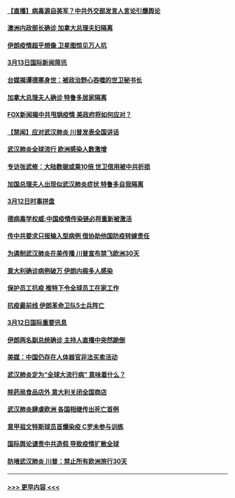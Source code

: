 #### [【直播】病毒源自美军？中共外交部发言人言论引爆舆论](../pages/prog202/a102798842.md?t=03132202) 
#### [澳洲内政部长确诊 加拿大总理夫妇隔离](../pages/prog202/a102798781.md?t=03132202) 
#### [伊朗疫情超乎想像 卫星图惊见万人坑](../pages/prog202/a102798711.md?t=03132202) 
#### [3月13日国际新闻简讯](../pages/prog202/a102798719.md?t=03132202) 
#### [台媒揭谭德塞身世：被政治野心吞噬的世卫秘书长](../pages/prog202/a102798536.md?t=03132202) 
#### [加拿大总理夫人确诊 特鲁多居家隔离](../pages/prog202/a102798517.md?t=03132202) 
#### [FOX新闻揭中共甩锅疫情 美政府将如何应对？](../pages/prog202/a102798399.md?t=03132202) 
#### [【禁闻】应对武汉肺炎 川普发表全国讲话](../pages/prog202/a102798327.md?t=03132202) 
#### [武汉肺炎全球流行 欧洲感染人数激增](../pages/prog202/a102798382.md?t=03132202) 
#### [专访张武修：大陆数据或乘10倍 世卫信用被中共折损](../pages/prog202/a102798376.md?t=03132202) 
#### [加国总理夫人出现似武汉肺炎症状 特鲁多自我隔离](../pages/prog202/a102798326.md?t=03132202) 
#### [3月12日时事拼盘](../pages/prog202/a102798314.md?t=03132202) 
#### [德病毒学权威:中国疫情传染链必将重新被激活](../pages/prog202/a102798303.md?t=03132202) 
#### [传中共要求只报输入型病例  借协助他国防疫转嫁责任](../pages/prog202/a102798279.md?t=03132202) 
#### [为遏制武汉肺炎在美传播 川普宣布禁飞欧洲30天](../pages/prog202/a102798249.md?t=03132202) 
#### [意大利确诊病例破万 伊朗内阁多人感染](../pages/prog202/a102798155.md?t=03132202) 
#### [保护员工抗疫 推特下令全球员工在家工作](../pages/prog202/a102798053.md?t=03132202) 
#### [抗疫最前线 伊朗革命卫队5士兵阵亡](../pages/prog202/a102798033.md?t=03132202) 
#### [3月12日国际重要讯息](../pages/prog202/a102797939.md?t=03132202) 
#### [伊朗两名副总统确诊 主持人直播中突然跪倒](../pages/prog202/a102797898.md?t=03132202) 
#### [美媒：中国仍存在人体器官非法买卖活动](../pages/prog202/a102797745.md?t=03132202) 
#### [武汉肺炎定为“全球大流行病” 意味着什么？](../pages/prog202/a102797736.md?t=03132202) 
#### [除药局食品店外 意大利关闭全国商店](../pages/prog202/a102797725.md?t=03132202) 
#### [武汉肺炎肆虐欧洲 各国相继传出死亡首例](../pages/prog202/a102797718.md?t=03132202) 
#### [意甲祖文特斯球员首爆染疫 C罗未参与训练](../pages/prog202/a102797708.md?t=03132202) 
#### [国际舆论谴责中共造假 导致疫情扩散全球](../pages/prog202/a102797692.md?t=03132202) 
#### [防堵武汉肺炎 川普：禁止所有欧洲旅行30天](../pages/prog202/a102797681.md?t=03132202) 

----
#### [ >>> 更早内容 <<< ](../indexes/prog202-earlier.md)
